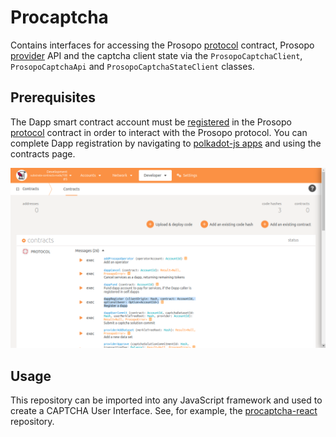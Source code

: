 # Procaptcha

Contains interfaces for accessing the Prosopo [protocol](https://github.com/prosopo/protocol/) contract, Prosopo [provider](https://github.com/prosopo/provider) API and the captcha client state via the `ProsopoCaptchaClient`, `ProsopoCaptchaApi` and `ProsopoCaptchaStateClient` classes.

## Prerequisites

The Dapp smart contract account must be [registered](https://github.com/prosopo/protocol/blob/5cb282a911522bfbf29d34d1830badee3eecec83/contracts/lib.rs#L698-L737) in the Prosopo [protocol](https://github.com/prosopo/protocol/) contract in order to interact with the Prosopo protocol. You can complete Dapp registration by navigating to [polkadot-js apps](https://polkadot.js.org/apps/) and using the contracts page.

![contracts-page.png](assets/contracts-page.png)

## Usage

This repository can be imported into any JavaScript framework and used to create a CAPTCHA User Interface. See, for example, the [procaptcha-react](https://github.com/prosopo/procaptcha-react) repository.

